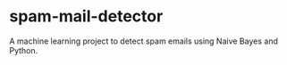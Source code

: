 # spam-mail-detector
A machine learning project to detect spam emails using Naive Bayes and Python.
